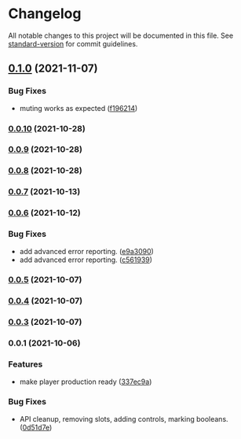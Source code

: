 # Changelog

All notable changes to this project will be documented in this file. See [standard-version](https://github.com/conventional-changelog/standard-version) for commit guidelines.

## [0.1.0](https://github.com/letthemusicpay/components/compare/v0.0.10...v0.1.0) (2021-11-07)


### Bug Fixes

* muting works as expected ([f196214](https://github.com/letthemusicpay/components/commit/f1962146f4dbb023da97cbf53edf91c5da660013))

### [0.0.10](https://github.com/letthemusicpay/components/compare/v0.0.9...v0.0.10) (2021-10-28)

### [0.0.9](https://github.com/letthemusicpay/components/compare/v0.0.8...v0.0.9) (2021-10-28)

### [0.0.8](https://github.com/letthemusicpay/components/compare/v0.0.7...v0.0.8) (2021-10-28)

### [0.0.7](https://github.com/letthemusicpay/components/compare/v0.0.6...v0.0.7) (2021-10-13)

### [0.0.6](https://github.com/letthemusicpay/components/compare/v0.0.5...v0.0.6) (2021-10-12)


### Bug Fixes

* add advanced error reporting. ([e9a3090](https://github.com/letthemusicpay/components/commit/e9a3090732e005f19c76334a394c9d18b5fadc36))
* add advanced error reporting. ([c561939](https://github.com/letthemusicpay/components/commit/c5619393ddabcac9e97a38fdb6c3e12c579105c0))

### [0.0.5](https://github.com/letthemusicpay/components/compare/v0.0.4...v0.0.5) (2021-10-07)

### [0.0.4](https://github.com/letthemusicpay/components/compare/v0.0.3...v0.0.4) (2021-10-07)

### [0.0.3](https://github.com/letthemusicpay/components/compare/v0.0.1...v0.0.3) (2021-10-07)

### 0.0.1 (2021-10-06)


### Features

* make player production ready ([337ec9a](https://github.com/letthemusicpay/components/commit/337ec9aae993ec022b223bb60ecb03be1bf39357))


### Bug Fixes

* API cleanup, removing slots, adding controls, marking booleans. ([0d51d7e](https://github.com/letthemusicpay/components/commit/0d51d7e23eff157b42af7bac93c32a14dfc312a4))

